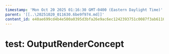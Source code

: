 ```yaml
---
timestamp: 'Mon Oct 20 2025 01:16:30 GMT-0400 (Eastern Daylight Time)'
parent: '[[..\20251020_011630.6be9f974.md]]'
content_id: e40ae699cd4b4e500a0395d3bfa26e9ac6ec1242393751c0087f3ab61104908e
---
```


# test: OutputRenderConcept
